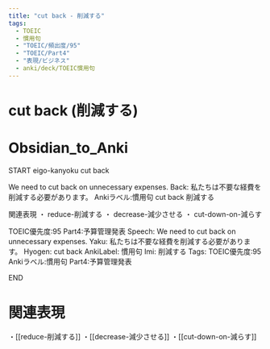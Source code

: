 ```yaml
---
title: "cut back - 削減する"
tags:
  - TOEIC
  - 慣用句
  - "TOEIC/頻出度/95"
  - "TOEIC/Part4"
  - "表現/ビジネス"
  - anki/deck/TOEIC慣用句
---
```


# cut back (削減する)

# Obsidian_to_Anki
START
eigo-kanyoku
cut back

We need to cut back on unnecessary expenses.
Back:
私たちは不要な経費を削減する必要があります。
Ankiラベル:慣用句
cut back
削減する

関連表現
・ reduce-削減する
・ decrease-減少させる
・ cut-down-on-減らす

TOEIC優先度:95
Part4:予算管理発表
Speech: We need to cut back on unnecessary expenses.
Yaku: 私たちは不要な経費を削減する必要があります。
Hyogen: cut back
AnkiLabel: 慣用句
Imi: 削減する
Tags: TOEIC優先度:95 Ankiラベル:慣用句 Part4:予算管理発表
<!--ID: 1751241922014-->
END

# 関連表現
・[[reduce-削減する]]
・[[decrease-減少させる]]
・[[cut-down-on-減らす]]
